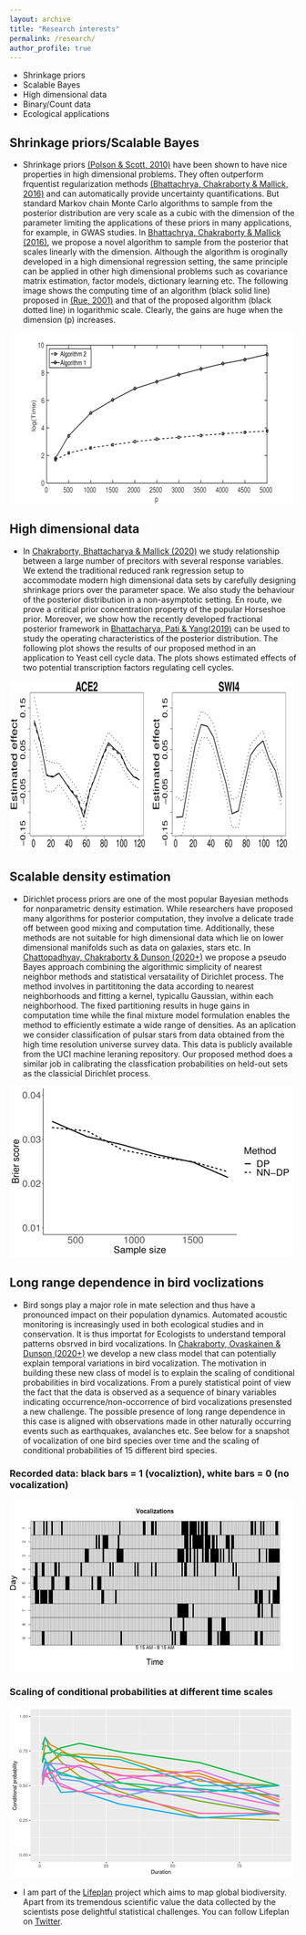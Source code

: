 ```yaml
---
layout: archive
title: "Research interests"
permalink: /research/
author_profile: true
---
```


* Shrinkage priors
* Scalable Bayes
* High dimensional data
* Binary/Count data
* Ecological applications


## Shrinkage priors/Scalable Bayes
* Shrinkage priors [(Polson & Scott, 2010)](https://faculty.chicagobooth.edu/nicholas.polson/research/papers/Bayes1.pdf) have been shown to have nice properties in high dimensional problems. They often outperform frquentist regularization methods [(Bhattachrya, Chakraborty & Mallick, 2016)](https://arxiv.org/abs/1506.04778) and can automatically provide uncertainty quantifications. But standard Markov chain 
Monte Carlo algorithms to sample from the posterior distribution are very scale as a cubic with the dimension of the parameter limiting
the applications of these priors in many applications, for example, in GWAS studies. In [Bhattachrya, Chakraborty & Mallick (2016)](https://arxiv.org/abs/1506.04778), we propose a novel algorithm to sample from the posterior that scales linearly with the dimension. 
Although the algorithm is oroginally developed in a high dimensional regression setting, the same principle can be applied in other 
high dimensional problems such as covariance matrix estimation, factor models, dictionary learning etc. The following image shows the
computing time of an algorithm (black solid line) proposed in [(Rue, 2001)](https://rss.onlinelibrary.wiley.com/doi/abs/10.1111/1467-9868.00288) and that of the proposed algorithm (black dotted line) in logarithmic scale. Clearly, the gains are huge when the dimension (p) increases.

![](https://github.com/antik015/antik015.github.io/blob/master/images/time_comp-1_500x300.png?raw=true)

## High dimensional data
* In [Chakraborty, Bhattacharya & Mallick (2020)](https://arxiv.org/abs/1612.00877) we study relationship between a large number of precitors with several response variables.
We extend the traditional reduced rank regression setup to accommodate modern high dimensional data sets by carefully designing shrinkage priors over the parameter space. We also study the behaviour of the posterior distribution in a non-asymptotic setting. En route, we prove a critical prior concentration property of the popular Horseshoe prior. Moreover, we show how the recently developed fractional posterior framework in [Bhattacharya, Pati & Yang(2019)](https://arxiv.org/abs/1611.01125) can be used to study the 
operating characteristics of the posterior distribution. The following plot shows the results of our proposed method in an application to Yeast cell cycle data. The plots shows estimated effects of two potential transcription factors regulating cell cycles. 

![](https://github.com/antik015/antik015.github.io/blob/master/images/yeast_plot_new-eps-converted-to-1_500x300.png?raw=true)


## Scalable density estimation
* Dirichlet process priors are one of the most popular Bayesian methods for nonparametric density estimation. While researchers have proposed many algorithms for posterior computation, they involve a delicate trade off between good mixing and computation time. Additionally, these methods are not suitable for high dimensional data which lie on lower dimensional manifolds such as data on galaxies, stars etc. In [Chattopadhyay, Chakraborty & Dunson (2020+)](https://arxiv.org/abs/2003.07953) we propose a pseudo Bayes approach combining the algorithmic simplicity of nearest neighbor methods and statistical versataility of Dirichlet process. The method involves in partititoning the data according to nearest neighborhoods and fitting a kernel, typicallu Gaussian, within each neighborhood. The fixed partitioning results in
huge gains in computation time while the final mixture model formulation enables the method to efficiently estimate a wide range of densities. As an aplication we consider
classification of pulsar stars from data obtained from the high time resolution universe survey data. This data is publicly available from the UCI machine leraning repository.
Our proposed method does a similar job in calibrating the classfication probabilities on held-out sets as the classicial Dirichlet process.

![](https://github.com/antik015/antik015.github.io/blob/master/images/Brier_score_htru_data-eps-converted-to-1_500x300.png?raw=true)

## Long range dependence in bird voclizations
* Bird songs play a major role in mate selection and thus have a pronounced impact on their population dynamics. Automated acoustic monitoring is increasingly used in both ecological studies and in conservation. It is thus importat for Ecologists to understand temporal patterns obsrved in bird vocalizations. In [Chakraborty, Ovaskainen & Dunson (2020+)](https://arxiv.org/abs/2004.08309) we develop a new class model that can potentially explain temporal variations in bird vocalization. The motivation in building these
new class of model is to explain the scaling of conditional probabilities in bird vocalizations. From a purely statistical point of view the fact that the data is observed as a
sequence of binary variables indicating occurrence/non-occorrence of bird vocalizations presensted a new challenge. The possible presence of long range dependence in this case
is aligned with observations made in other naturally occurring events such as earthquakes, avalanches etc. See below for a snapshot of vocalization of one bird species over time
and the scaling of conditional probabilities of 15 different bird species.
### Recorded data: black bars = 1 (vocaliztion), white bars = 0 (no vocalization)
![](https://github.com/antik015/antik015.github.io/blob/master/images/voc_plot_500x300.png?raw=true)
### Scaling of conditional probabilities at different time scales
![](https://github.com/antik015/antik015.github.io/blob/master/images/conditional_probabilities_500x300.png?raw=true)

* I am part of the [Lifeplan](https://www.helsinki.fi/en/projects/lifeplan) project which aims to map global biodiversity. Apart from its tremendous scientific value the data
collected by the scientists pose delightful statistical challenges. You can follow Lifeplan on [Twitter](https://twitter.com/LifeplanProject).
